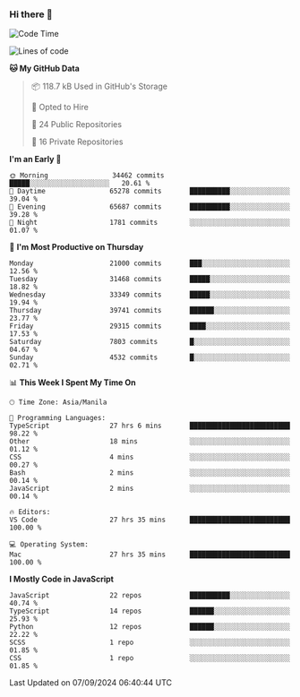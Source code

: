 ### Hi there 👋

<!--START_SECTION:waka-->
![Code Time](http://img.shields.io/badge/Code%20Time-1%2C035%20hrs%2016%20mins-blue)

![Lines of code](https://img.shields.io/badge/From%20Hello%20World%20I%27ve%20Written-66.4%20million%20lines%20of%20code-blue)

**🐱 My GitHub Data** 

> 📦 118.7 kB Used in GitHub's Storage 
 > 
> 💼 Opted to Hire
 > 
> 📜 24 Public Repositories 
 > 
> 🔑 16 Private Repositories 
 > 
**I'm an Early 🐤** 

```text
🌞 Morning                34462 commits       █████░░░░░░░░░░░░░░░░░░░░   20.61 % 
🌆 Daytime                65278 commits       ██████████░░░░░░░░░░░░░░░   39.04 % 
🌃 Evening                65687 commits       ██████████░░░░░░░░░░░░░░░   39.28 % 
🌙 Night                  1781 commits        ░░░░░░░░░░░░░░░░░░░░░░░░░   01.07 % 
```
📅 **I'm Most Productive on Thursday** 

```text
Monday                   21000 commits       ███░░░░░░░░░░░░░░░░░░░░░░   12.56 % 
Tuesday                  31468 commits       █████░░░░░░░░░░░░░░░░░░░░   18.82 % 
Wednesday                33349 commits       █████░░░░░░░░░░░░░░░░░░░░   19.94 % 
Thursday                 39741 commits       ██████░░░░░░░░░░░░░░░░░░░   23.77 % 
Friday                   29315 commits       ████░░░░░░░░░░░░░░░░░░░░░   17.53 % 
Saturday                 7803 commits        █░░░░░░░░░░░░░░░░░░░░░░░░   04.67 % 
Sunday                   4532 commits        █░░░░░░░░░░░░░░░░░░░░░░░░   02.71 % 
```


📊 **This Week I Spent My Time On** 

```text
🕑︎ Time Zone: Asia/Manila

💬 Programming Languages: 
TypeScript               27 hrs 6 mins       █████████████████████████   98.22 % 
Other                    18 mins             ░░░░░░░░░░░░░░░░░░░░░░░░░   01.12 % 
CSS                      4 mins              ░░░░░░░░░░░░░░░░░░░░░░░░░   00.27 % 
Bash                     2 mins              ░░░░░░░░░░░░░░░░░░░░░░░░░   00.14 % 
JavaScript               2 mins              ░░░░░░░░░░░░░░░░░░░░░░░░░   00.14 % 

🔥 Editors: 
VS Code                  27 hrs 35 mins      █████████████████████████   100.00 % 

💻 Operating System: 
Mac                      27 hrs 35 mins      █████████████████████████   100.00 % 
```

**I Mostly Code in JavaScript** 

```text
JavaScript               22 repos            ██████████░░░░░░░░░░░░░░░   40.74 % 
TypeScript               14 repos            ██████░░░░░░░░░░░░░░░░░░░   25.93 % 
Python                   12 repos            ██████░░░░░░░░░░░░░░░░░░░   22.22 % 
SCSS                     1 repo              ░░░░░░░░░░░░░░░░░░░░░░░░░   01.85 % 
CSS                      1 repo              ░░░░░░░░░░░░░░░░░░░░░░░░░   01.85 % 
```




 Last Updated on 07/09/2024 06:40:44 UTC
<!--END_SECTION:waka-->
